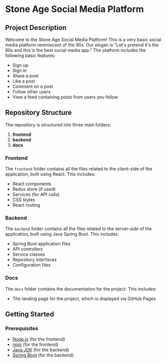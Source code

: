 # Stone Age Social Media Platform

## Project Description

Welcome to the Stone Age Social Media Platform! This is a very basic social media platform reminiscent of the 90s. Our slogan is "Let's pretend it's the 90s and this is the best social media app." The platform includes the following basic features:
- Sign up
- Sign in
- Share a post
- Like a post
- Comment on a post
- Follow other users
- View a feed containing posts from users you follow

## Repository Structure

The repository is structured into three main folders:

1. **frontend**
2. **backend**
3. **docs**

### Frontend

The `frontend` folder contains all the files related to the client-side of the application, built using React. This includes:

- React components
- Redux store (if used)
- Services (for API calls)
- CSS styles
- React routing

### Backend

The `backend` folder contains all the files related to the server-side of the application, built using Java Spring Boot. This includes:

- Spring Boot application files
- API controllers
- Service classes
- Repository interfaces
- Configuration files

### Docs

The `docs` folder contains the documentation for the project. This includes:

- The landing page for the project, which is displayed via GitHub Pages

## Getting Started

### Prerequisites

- [Node.js](https://nodejs.org/) (for the frontend)
- [npm](https://www.npmjs.com/) (for the frontend)
- [Java JDK](https://www.oracle.com/java/technologies/javase-downloads.html) (for the backend)
- [Spring Boot](https://spring.io/projects/spring-boot) (for the backend)